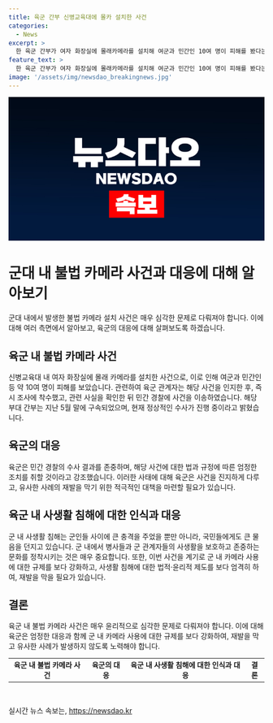 ```yaml
---
title: 육군 간부 신병교육대에 몰카 설치한 사건
categories:
  - News
excerpt: >
  한 육군 간부가 여자 화장실에 몰래카메라를 설치해 여군과 민간인 10여 명이 피해를 봤다는 사실이 드러났습니다. 육군은 해당 간부를 구속하고 민간 경찰에 수사를 이첩했다고 밝혔으며, 정상적인 수사가 진행 중이라고 전했습니다. 군은 민간 경찰의 수사 결과에 따라 법과 규정을 엄격히 준수하고 후속 조치를 취할 것이라고 강조했습니다.
feature_text: >
  한 육군 간부가 여자 화장실에 몰래카메라를 설치해 여군과 민간인 10여 명이 피해를 봤다는 사실이 드러났습니다. 육군은 해당 간부를 구속하고 민간 경찰에 수사를 이첩했다고 밝혔으며, 정상적인 수사가 진행 중이라고 전했습니다. 군은 민간 경찰의 수사 결과에 따라 법과 규정을 엄격히 준수하고 후속 조치를 취할 것이라고 강조했습니다.
image: '/assets/img/newsdao_breakingnews.jpg'
---
```


<p><img src="/assets/img/newsdao_breakingnews.jpg" alt="implanttips 속보" /></p>

<h1>군대 내 불법 카메라 사건과 대응에 대해 알아보기</h1>

<p>군대 내에서 발생한 불법 카메라 설치 사건은 매우 심각한 문제로 다뤄져야 합니다. 이에 대해 여러 측면에서 알아보고, 육군의 대응에 대해 살펴보도록 하겠습니다.</p>

<h2 data-ke-size="size26">육군 내 불법 카메라 사건</h2>

<p data-ke-size="size16">신병교육대 내 여자 화장실에 몰래 카메라를 설치한 사건으로, 이로 인해 여군과 민간인 등 약 10여 명이 피해를 보았습니다. 관련하여 육군 관계자는 해당 사건을 인지한 후, 즉시 조사에 착수했고, 관련 사실을 확인한 뒤 민간 경찰에 사건을 이송하였습니다. 해당 부대 간부는 지난 5월 말에 구속되었으며, 현재 정상적인 수사가 진행 중이라고 밝혔습니다.</p>

<h2 data-ke-size="size26">육군의 대응</h2>

<p data-ke-size="size16">육군은 민간 경찰의 수사 결과를 존중하며, 해당 사건에 대한 법과 규정에 따른 엄정한 조치를 취할 것이라고 강조했습니다. 이러한 사태에 대해 육군은 사건을 진지하게 다루고, 유사한 사례의 재발을 막기 위한 적극적인 대책을 마련할 필요가 있습니다.</p>

<h2 data-ke-size="size26">육군 내 사생활 침해에 대한 인식과 대응</h2>

<p data-ke-size="size16">군 내 사생활 침해는 군인들 사이에 큰 충격을 주었을 뿐만 아니라, 국민들에게도 큰 물음을 던지고 있습니다. 군 내에서 병사들과 군 관계자들의 사생활을 보호하고 존중하는 문화를 정착시키는 것은 매우 중요합니다. 또한, 이번 사건을 계기로 군 내 카메라 사용에 대한 규제를 보다 강화하고, 사생활 침해에 대한 법적·윤리적 제도를 보다 엄격히 하여, 재발을 막을 필요가 있습니다.</p>

<h2 data-ke-size="size26">결론</h2>

<p data-ke-size="size16">육군 내 불법 카메라 사건은 매우 윤리적으로 심각한 문제로 다뤄져야 합니다. 이에 대해 육군은 엄정한 대응과 함께 군 내 카메라 사용에 대한 규제를 보다 강화하여, 재발을 막고 유사한 사례가 발생하지 않도록 노력해야 합니다.</p>

<table style="width: 100%;" data-ke-size="size16">
<tbody>
<tr>
<td style="text-align: center; height: 17px;"><b>육군 내 불법 카메라 사건</b></td>
<td style="text-align: center; height: 17px;"><b>육군의 대응</b></td>
<td style="text-align: center; height: 17px;"><b>육군 내 사생활 침해에 대한 인식과 대응</b></td>
<td style="text-align: center; height: 17px;"><b>결론</b></td>
</tr>
</tbody>
</table>

<p data-ke-size="size16">&nbsp;</p>
실시간 뉴스 속보는, <a href="https://newsdao.kr" rel="dofollow">https://newsdao.kr</a>


